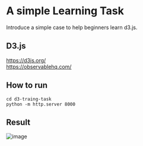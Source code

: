 # A simple Learning Task
Introduce a simple case to help beginners learn d3.js.
## D3.js
https://d3js.org/   
https://observablehq.com/

## How to run
```
cd d3-traing-task
python -m http.server 8000
```
## Result
![image](https://user-images.githubusercontent.com/104608326/165878551-8b635198-b421-40ce-92e2-6b5e84ec07cc.png)
